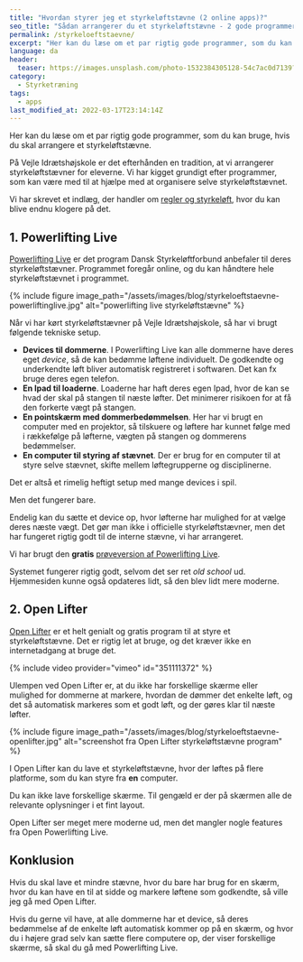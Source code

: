 ```yaml
---
title: "Hvordan styrer jeg et styrkeløftstævne (2 online apps)?"
seo_title: "Sådan arrangerer du et styrkeløftstævne - 2 gode programmer"
permalink: /styrkeloeftstaevne/
excerpt: "Her kan du læse om et par rigtig gode programmer, som du kan bruge, hvis du skal arrangere et styrkeløftstævne."
language: da
header:
  teaser: https://images.unsplash.com/photo-1532384305128-54c7ac0d7139?ixlib=rb-1.2.1&ixid=MnwxMjA3fDB8MHxwaG90by1wYWdlfHx8fGVufDB8fHx8&auto=format&fit=crop&h=300&w=400&q=10
category:
  - Styrketræning
tags:
  - apps
last_modified_at: 2022-03-17T23:14:14Z
---
```


Her kan du læse om et par rigtig gode programmer, som du kan bruge, hvis du skal arrangere et styrkeløftstævne.

På Vejle Idrætshøjskole er det efterhånden en tradition, at vi arrangerer styrkeløftstævner for eleverne. Vi har kigget grundigt efter programmer, som kan være med til at hjælpe med at organisere selve styrkeløftstævnet.

Vi har skrevet et indlæg, der handler om [regler og styrkeløft](/powerlifting-rules/), hvor du kan blive endnu klogere på det.

## 1. Powerlifting Live

[Powerlifting Live](https://www.powerliftinglive.com/) er det program Dansk Styrkeløftforbund anbefaler til deres styrkeløftstævner. Programmet foregår online, og du kan håndtere hele styrkeløftstævnet i programmet.

{% include figure image_path="/assets/images/blog/styrkeloeftstaevne-powerliftinglive.jpg" alt="powerlifting live styrkeløftstævne" %}

Når vi har kørt styrkeløftstævner på Vejle Idrætshøjskole, så har vi brugt følgende tekniske setup.

- **Devices til dommerne**. I Powerlifting Live kan alle dommerne have deres eget _device_, så de kan bedømme løftene individuelt. De godkendte og underkendte løft bliver automatisk registreret i softwaren. Det kan fx bruge deres egen telefon.
- **En Ipad til loaderne**. Loaderne har haft deres egen Ipad, hvor de kan se hvad der skal på stangen til næste løfter. Det minimerer risikoen for at få den forkerte vægt på stangen.
- **En pointskærm med dommerbedømmelsen**. Her har vi brugt en computer med en projektor, så tilskuere og løftere har kunnet følge med i rækkefølge på løfterne, vægten på stangen og dommerens bedømmelser.
- **En computer til styring af stævnet**. Der er brug for en computer til at styre selve stævnet, skifte mellem løftegrupperne og disciplinerne.

Det er altså et rimelig heftigt setup med mange devices i spil.

Men det fungerer bare.

Endelig kan du sætte et device op, hvor løfterne har mulighed for at vælge deres næste vægt. Det gør man ikke i officielle styrkeløftstævner, men det har fungeret rigtig godt til de interne stævne, vi har arrangeret.

Vi har brugt den **gratis** [prøveversion af Powerlifting Live](https://trial.powerliftinglive.com).

Systemet fungerer rigtig godt, selvom det ser ret _old school_ ud. Hjemmesiden kunne også opdateres lidt, så den blev lidt mere moderne.

## 2. Open Lifter

[Open Lifter](https://www.openlifter.com/en/) er et helt genialt og gratis program til at styre et styrkeløftstævne. Det er rigtig let at bruge, og det kræver ikke en internetadgang at bruge det.

{% include video provider="vimeo" id="351111372" %}

Ulempen ved Open Lifter er, at du ikke har forskellige skærme eller mulighed for dommerne at markere, hvordan de dømmer det enkelte løft, og det så automatisk markeres som et godt løft, og der gøres klar til næste løfter.

{% include figure image_path="/assets/images/blog/styrkeloeftstaevne-openlifter.jpg" alt="screenshot fra Open Lifter styrkeløftstævne program" %}

I Open Lifter kan du lave et styrkeløftstævne, hvor der løftes på flere platforme, som du kan styre fra **en** computer.

Du kan ikke lave forskellige skærme. Til gengæld er der på skærmen alle de relevante oplysninger i et fint layout.

Open Lifter ser meget mere moderne ud, men det mangler nogle features fra Open Powerlifting Live.

## Konklusion

Hvis du skal lave et mindre stævne, hvor du bare har brug for en skærm, hvor du kan have en til at sidde og markere løftene som godkendte, så ville jeg gå med Open Lifter.

Hvis du gerne vil have, at alle dommerne har et device, så deres bedømmelse af de enkelte løft automatisk kommer op på en skærm, og hvor du i højere grad selv kan sætte flere computere op, der viser forskellige skærme, så skal du gå med Powerlifting Live.
